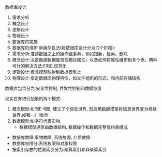 数据库设计:
1. 需求分析
2. 概念设计
3. 逻辑设计
4. 物理设计
5. 数据库的实施
6. 数据库的维护
新奥尔良法(将数据库设计分为四个阶段):
1. 需求分析:描述数据之上的操作或事务，例如跟新，检索，删除
2. 概念设计:决定数据数据库包含那些属性，以及如何将属性组织到多个表。两种可行的解决方法:ER图,规范化
3. 逻辑设计:概念模型映射到数据模型上
4. 物理设计:指定数据库物理特性，如文件组织的形式，和内部存储结构

数据库包含分为:安全性控制, 并发性控制和数据恢复

现实世界进行抽象的两个模式:
1. 概念模型:如同E-R图, 建立了个信息世界, 然后用数据模型将信息世界变为机器世界,如我--》I表示
2. 数据模型:如字符代表实物. 
	- 数据模型通常由数据结构, 数据操作和数据完整性约束组成

- 数据库故障:事物故障, 系统故障, 介质故障
- 数据库权限分:系统权限和对象权限
- 按索引存放的位置索引分为:聚算索引和非聚算索引
